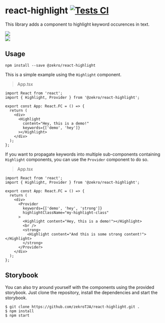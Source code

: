 # react-highlight  [![Tests CI](https://github.com/zekroTJA/react-highlight/actions/workflows/tests.yml/badge.svg)](https://github.com/zekroTJA/react-highlight/actions/workflows/tests.yml)

This library adds a component to highlight keyword occurences in text.

![](https://user-images.githubusercontent.com/16734205/143767608-7bcbaddc-3106-44e6-aa95-5c6c85ade38e.png)  
![](https://user-images.githubusercontent.com/16734205/143767609-781b8b08-2cbf-4ffb-b895-d005b628598d.png)

## Usage

```
npm install --save @zekro/react-highlight
```

This is a simple example using the `Highlight` component.

> App.tsx
```tsx
import React from 'react';
import { Highlight, Provider } from '@zekro/react-highlight';

export const App: React.FC = () => {
  return (
    <div>
      <Highlight
        content="Hey, this is a demo!"
        keywords={['demo', 'hey']}
      ></Highlight>
    </div>
  );
};
```

If you want to propagate keywords into multiple sub-components containing `Highlight` components, you can use the `Provider` component to do so.

> App.tsx
```tsx
import React from 'react';
import { Highlight, Provider } from '@zekro/react-highlight';

export const App: React.FC = () => {
  return (
    <div>
      <Provider
        keywords={['demo', 'hey', 'strong']}
        highlightClassName="my-highlight-class"
      >
        <Highlight content="Hey, this is a demo!"></Highlight>
        <br />
        <strong>
          <Highlight content="And this is some strong content!"></Highlight>
        </strong>
      </Provider>
    </div>
  );
};
```

## Storybook

You can also try around yourself with the components using the provided storybook. Just clone the repository, install the dependencies and start the storybook.

```
$ git clone https://github.com/zekroTJA/react-highlight.git .
$ npm install
$ npm start
```